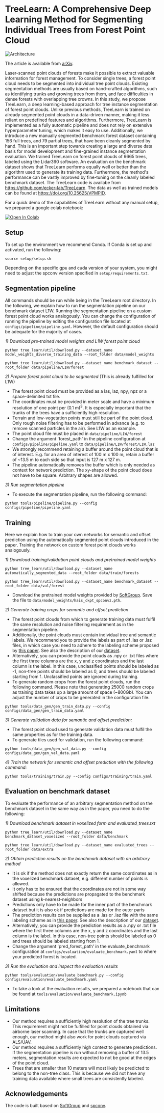 # TreeLearn: A Comprehensive Deep Learning Method for Segmenting Individual Trees from Forest Point Cloud

![Architecture](./method.png)

The article is available from [arXiv](https://arxiv.org/abs/2309.08471).

Laser-scanned point clouds of forests make it possible to extract valuable information for forest management. To consider single trees, a forest point cloud needs to be segmented into individual tree point clouds. 
Existing segmentation methods are usually based on hand-crafted algorithms, such as identifying trunks and growing trees from them, and face difficulties in dense forests with overlapping tree crowns. In this study, we propose TreeLearn, a deep learning-based approach for tree instance segmentation of forest point clouds. Unlike previous methods, TreeLearn is trained on already segmented point clouds in a data-driven manner, making it less reliant on predefined features and algorithms. Furthermore, TreeLearn is implemented as a fully automatic pipeline and does not rely on extensive hyperparameter tuning, which makes it easy to use. Additionally, we introduce a new manually segmented benchmark forest dataset containing 156 full trees, and 79 partial trees, that have been cleanly segmented by hand. This is an important step towards creating a large and diverse data basis for model development and fine-grained instance segmentation evaluation. We trained TreeLearn on forest point clouds of 6665 trees, labeled using the Lidar360 software. An evaluation on the benchmark dataset shows that TreeLearn performs equally well or better than the algorithm used to generate its training data. Furthermore, the method's performance can be vastly improved by fine-tuning on the cleanly labeled benchmark dataset. The TreeLearn code is availabe from https://github.com/ecker-lab/TreeLearn. The data as well as trained models can be found at https://doi.org/10.25625/VPMPID.

For a quick demo of the capabilities of TreeLearn without any manual setup, we prepared a google colab notebook: 

<a target="_blank" href="https://colab.research.google.com/github/ecker-lab/TreeLearn/blob/main/TreeLearn_Pipeline.ipynb">
  <img src="https://colab.research.google.com/assets/colab-badge.svg" alt="Open In Colab"/>
</a>

## Setup

To set up the environment we recommend Conda. If Conda is set up and activated, run the following: 

```
source setup/setup.sh
```

Depending on the specific gpu and cuda version of your system, you might need to adjust the spconv version specified in ``setup/requirements.txt``.


## Segmentation pipeline

All commands should be run while being in the TreeLearn root directory. In the following, we explain how to run the segmentation pipeline on our benchmark dataset L1W. Running the segmentation pipeline on a custom forest point cloud works analogously. You can change the configuration of running the pipeline by editing the configuration file located at ``configs/pipeline/pipeline.yaml``. However, the default configuration should be adequate for the majority of cases.

*1\) Download pre-trained model weights and L1W forest point cloud*
```
python tree_learn/util/download.py --dataset_name model_weights_diverse_training_data --root_folder data/model_weights
```
```
python tree_learn/util/download.py --dataset_name benchmark_dataset --root_folder data/pipeline/L1W/forest
```

*2\) Prepare forest point cloud to be segmented* (This is already fulfilled for L1W)
* The forest point cloud must be provided as a las, laz, npy, npz or a space-delimited txt file. 
* The coordinates must be provided in meter scale and have a minimum resolution of one point per (0.1 m)<sup>3</sup>. It is especially important that the trunks of the trees have a sufficiently high resolution.
* Terrain and low-vegetation points must still be part of the point cloud. Only rough noise filtering has to be performed in advance (e.g. to remove scanned particles in the air). See L1W as an example.
* The point cloud file must be placed in ``data/pipeline/L1W/forest``
* Change the argument 'forest_path' in the pipeline configuration at ``configs/pipeline/pipeline.yaml`` to ``data/pipeline/L1W/forest/L1W.laz``
* We strongly recommend retaining a buffer around the point cloud that is of interest. E.g. for an area of interest of 100 m x 100 m, retain a buffer of ~13.5 m to each side so that input is 127 m x 127 m.
* The pipeline automatically removes the buffer which is only needed as context for network prediction. The xy-shape of the point cloud does not have to be square. Arbitrary shapes are allowed.

*3\) Run segmentation pipeline*
* To execute the segmentation pipeline, run the following command:
```
python tools/pipeline/pipeline.py --config configs/pipeline/pipeline.yaml
```


## Training

Here we explain how to train your own networks for semantic and offset prediction using the automatically segmented point clouds introduced in the paper. Training the network on custom forest point clouds works analogously.

*1\) Download training/validation point clouds and pretrained model weights*
```
python tree_learn/util/download.py --dataset_name automatically_segmented_data --root_folder data/train/forests
```
```
python tree_learn/util/download.py --dataset_name benchmark_dataset --root_folder data/val/forest
```
* Download the pretrained model weights provided by [SoftGroup](https://drive.google.com/file/d/1FABsCUnxfO_VlItAzDYAwurdfcdK-scs/view?usp=sharing). Save the file to ``data/model_weights/hais_ckpt_spconv2.pth``.

*2\) Generate training crops for semantic and offset prediction*
* The forest point clouds from which to generate training data must fulfil the same resolution and noise filtering requirement as in the segmentation pipeline.
* Additionally, the point clouds must contain individual tree and semantic labels. We recommend you to provide the labels as part of .las or .laz files, in which case you need to adhere to the labeling scheme proposed by [this paper](https://doi.org/10.48550/arXiv.2309.01279). See also the description of our [dataset](https://doi.org/10.25625/VPMPID).
* Alternatively, you can provide the point clouds as .npy or .txt files where the first three columns are the x, y and z coordinates and the last column is the label. In this case, unclassified points should be labeled as -1, non-tree points should be labeled as 0, and trees should be labeled starting from 1. Unclassified points are ignored during training.
* To generate random crops from the forest point clouds, run the following command. Please note that generating 25000 random crops as training data takes up a large amount of space (~800Gb). You can adjust the number of crops to be generated in the configuration file.
```
python tools/data_gen/gen_train_data.py --config configs/data_gen/gen_train_data.yaml
```

*3\) Generate validation data for semantic and offset prediction:*
* The forest point cloud used to generate validation data must fulfil the same properties as for the training data.
* To generate tiles used for validation, run the following command:
```
python tools/data_gen/gen_val_data.py --config configs/data_gen/gen_val_data.yaml
```

*4\) Train the network for semantic and offset prediction with the following command:*
```
python tools/training/train.py --config configs/training/train.yaml
```


## Evaluation on benchmark dataset

To evaluate the performance of an arbitrary segmentation method on the benchmark dataset in the same way as in the paper, you need to do the following:

*1\) Download benchmark dataset in voxelized form and evaluated_trees.txt*
```
python tree_learn/util/download.py --dataset_name benchmark_dataset_voxelized --root_folder data/benchmark
```
```
python tree_learn/util/download.py --dataset_name evaluated_trees --root_folder data/extra
```


*2\) Obtain prediction results on the benchmark dataset with an arbitrary method*
* It is ok if the method does not exactly return the same coordinates as in the voxelized benchmark dataset, e.g. different number of points is allowed.
* It only has to be ensured that the coordinates are not in some way shifted because the predictions are propagated to the benchmark dataset using k-nearest-neighbors
* Predictions only have to be made for the inner part of the benchmark dataset but it is also ok if predictions are made for the outer parts
* The prediction results can be supplied as a .las or .laz file with the same labeling scheme as in [this paper](https://doi.org/10.48550/arXiv.2309.01279). See also the description of our [dataset](https://doi.org/10.25625/VPMPID).
* Alternatively, you can provide the prediction results as a .npy or .txt file where the first three columns are the x, y and z coordinates and the last column is the label. In this case, non-tree points should be labeled as 0 and trees should be labeled starting from 1.
* Change the argument 'pred_forest_path' in the evaluate_benchmark configuration at ``configs/evaluation/evaluate_benchmark.yaml`` to where your predicted forest is located.

*3\) Run the evaluation and inspect the evaluation results*
```
python tools/evaluation/evaluate_benchmark.py --config configs/evaluation/evaluate_benchmark.yaml
```
* To take a look at the evaluation results, we prepared a notebook that can be found at ``tools/evaluation/evaluate_benchmark.ipynb``

## Limitations

* Our method requires a sufficiently high resolution of the tree trunks. This requirement might not be fulfilled for point clouds obtained via airborne laser scanning. In case that the trunks are captured well enough, our method might also work for point clouds captured via ALS/UAV.
* Our method requires a sufficiently high context to generate predictions. If the segmentation pipeline is run without removing a buffer of 13.5 meters, segmentation results are expected to not be good at the edges of the point cloud.
* Trees that are smaller than 10 meters will most likely be predicted to belong to the non-tree class. This is because we did not have any training data available where small trees are consistently labeled.


## Acknowledgements

The code is built based on [SoftGroup](https://github.com/thangvubk/SoftGroup) and [spconv](https://github.com/traveller59/spconv).

